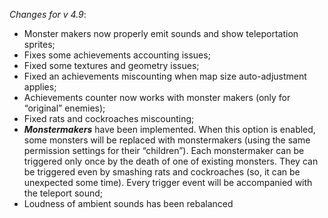 _Changes for v 4.9_:
- Monster makers now properly emit sounds and show teleportation sprites;
- Fixes some achievements accounting issues;
- Fixed some textures and geometry issues;
- Fixed an achievements miscounting when map size auto-adjustment applies;
- Achievements counter now works with monster makers (only for “original” enemies);
- Fixed rats and cockroaches miscounting;
- ***Monstermakers*** have been implemented. When this option is enabled, some monsters will be replaced with monstermakers (using the same permission settings for their “children”). Each monstermaker can be triggered only once by the death of one of existing monsters. They can be triggered even by smashing rats and cockroaches (so, it can be unexpected some time). Every trigger event will be accompanied with the teleport sound;
- Loudness of ambient sounds has been rebalanced
